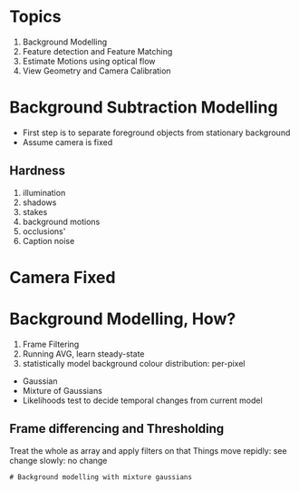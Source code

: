 # Topics 
1. Background Modelling
2. Feature detection and Feature Matching
3. Estimate Motions using optical flow
4. View Geometry and Camera Calibration
# Background Subtraction Modelling
- First step is to separate foreground objects from stationary background
- Assume camera is fixed
## Hardness
1. illumination
2. shadows
3. stakes
4. background motions
5. occlusions'
6. Caption noise

# Camera Fixed
# Background Modelling, How? 
1. Frame Filtering
2. Running AVG, learn steady-state
3. statistically model background colour distribution: per-pixel
- Gaussian
- Mixture of Gaussians
- Likelihoods test to decide temporal changes from current model 
## Frame differencing and Thresholding
Treat the whole as array and apply filters on that
Things move repidly: see change
slowly: no change
```
# Background modelling with mixture gaussians

```